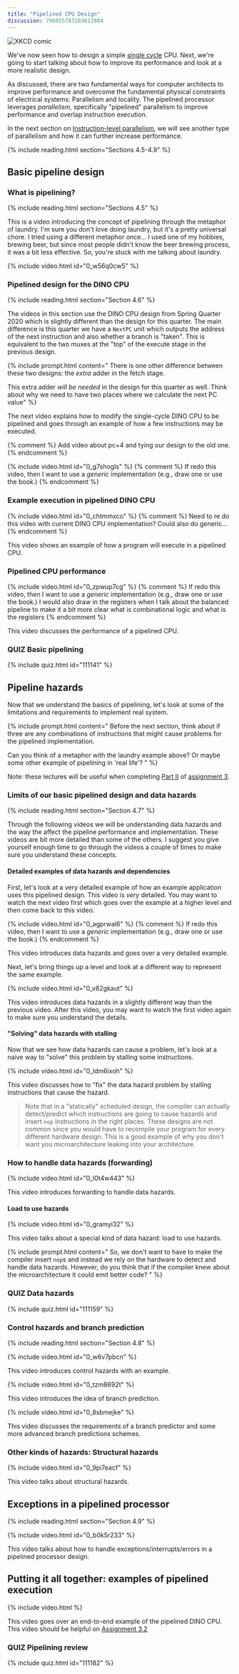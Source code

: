 ```yaml
---
title: "Pipelined CPU Design"
discussion: 796055783183613984
---
```


![XKCD comic](https://imgs.xkcd.com/comics/is_it_worth_the_time.png)

We've now seen how to design a simple [single cycle](../single-cycle) CPU.
Next, we're going to start talking about how to improve its performance and look at a more realistic design.

As discussed, there are two fundamental ways for computer architects to improve performance and overcome the fundamental physical constraints of electrical systems: Parallelism and locality.
The pipelined processor leverages *parallelism*, specifically "pipelined" parallelism to improve performance and overlap instruction execution.

In the next section on [Instruction-level parallelism](../ilp), we will see another type of parallelism and how it can further increase performance.

{% include reading.html section="Sections 4.5-4.9" %}

## Basic pipeline design

### What is pipelining?

{% include reading.html section="Sections 4.5" %}

This is a video introducing the concept of pipelining through the metaphor of laundry.
I'm sure you don't love doing laundry, but it's a pretty universal chore.
I tried using a different metaphor once... I used one of my hobbies, brewing beer, but since most people didn't know the beer brewing process, it was a bit less effective.
So, you're stuck with me talking about laundry.

{% include video.html id="0_w56q0cw5" %}

### Pipelined design for the DINO CPU

{% include reading.html section="Section 4.6" %}

The videos in this section use the DINO CPU design from Spring Quarter 2020 which is slightly different than the design for this quarter.
The main difference is this quarter we have a `NextPC` unit which outputs the address of the next instruction and also whether a branch is "taken".
This is equivalent to the two muxes at the "top" of the execute stage in the previous design.

{% include prompt.html content="
There is one other difference between these two designs: the *extra* adder in the fetch stage.

This extra adder *will be needed* in the design for this quarter as well.
Think about why we need to have two places where we calculate the next PC value"
%}

The next video explains how to modify the single-cycle DINO CPU to be pipelined and goes through an example of how a few instructions may be executed.

{% comment %}
Add video about pc+4 and tying our design to the old one.
{% endcomment  %}

{% include video.html id="0_g7shogls" %}
{% comment %}
If redo this video, then I want to use a *generic* implementation (e.g., draw one or use the book.)
{% endcomment  %}

### Example execution in pipelined DINO CPU

{% include video.html id="0_chtmmxco" %}
{% comment %}
Need to re do this video with current DINO CPU implementation? Could also do generic...
{% endcomment  %}

This video shows an example of how a program will execute in a pipelined CPU.

### Pipelined CPU performance

{% include video.html id="0_zpwup7cg" %}
{% comment %}
If redo this video, then I want to use a *generic* implementation (e.g., draw one or use the book.)
I would also draw in the registers when I talk about the balanced pipeline to make it a bit more clear what is combinational logic and what is the registers
{% endcomment  %}

This video discusses the performance of a pipelined CPU.

### **QUIZ** Basic pipelining

{% include quiz.html id="111141" %}

## Pipeline hazards

Now that we understand the basics of pipelining, let's look at some of the limitations and requirements to implement real system.

{% include prompt.html content="
Before the next section, think about if three are any combinations of instructions that might cause problems for the pipelined implementation.

Can you think of a metaphor with the laundry example above? Or maybe some other example of pipelining in 'real life'?
"
%}

Note: these lectures will be useful when completing [Part II](https://github.com/jlpteaching/dinocpu-wq21/blob/master/assignments/assignment-3.md#part-ii-implementing-forwarding) of [assignment 3](https://github.com/jlpteaching/dinocpu-wq21/blob/master/assignments/assignment-3.md).

### Limits of our basic pipelined design and data hazards

{% include reading.html section="Section 4.7" %}

Through the following videos we will be understanding data hazards and the way the affect the pipeline performance and implementation.
These videos are bit more detailed than some of the others.
I suggest you give yourself enough time to go through the videos a couple of times to make sure you understand these concepts.

#### Detailed examples of data hazards and dependencies

First, let's look at a very detailed example of how an example application uses this pipelined design.
This video is *very* detailed.
You may want to watch the next video first which goes over the example at a higher level and then come back to this video.

{% include video.html id="0_agprwal6" %}
{% comment %}
If redo this video, then I want to use a *generic* implementation (e.g., draw one or use the book.)
{% endcomment  %}

This video introduces data hazards and goes over a very detailed example.

Next, let's bring things up a level and look at a different way to represent the same example.

{% include video.html id="0_v82gkaut" %}

This video introduces data hazards in a slightly different way than the previous video.
After this video, you may want to watch the first video again to make sure you understand the details.

#### "Solving" data hazards with stalling

Now that we see how data hazards can cause a problem, let's look at a naive way to "solve" this problem by stalling some instructions.

{% include video.html id="0_ldm6ixoh" %}

This video discusses how to "fix" the data hazard problem by stalling instructions that cause the hazard.

> Note that in a "statically" scheduled design, the compiler can actually detect/predict which instructions are going to cause hazards and insert `nop` instructions in the right places.
> These designs are not common since you would have to recompile your program for every different hardware design.
> This is a good example of why you don't want you *micro*architecture leaking into your architecture.

### How to handle data hazards (forwarding)

{% include video.html id="0_l0t4w443" %}

This video introduces forwarding to handle data hazards.

#### Load to use hazards

{% include video.html id="0_gramyi32" %}

This video talks about a special kind of data hazard: load to use hazards.

{% include prompt.html content="
So, we don't want to have to make the compiler insert `nop`s and instead we rely on the hardware to detect and handle data hazards.
However, do you think that if the compiler knew about the microarchitecture it could emit better code?
" %}

### **QUIZ** Data hazards

{% include quiz.html id="111159" %}

### Control hazards and branch prediction

{% include reading.html section="Section 4.8" %}

{% include video.html id="0_w6v7pbcn" %}

This video introduces control hazards with an example.

{% include video.html id="0_tzm8692t" %}

This video introduces the idea of branch prediction.

{% include video.html id="0_8sbmejke" %}

This video discusses the requirements of a branch predictor and some more advanced branch predictions schemes.

### Other kinds of hazards: Structural hazards

{% include video.html id="0_9pi7eacf" %}

This video talks about structural hazards.

## Exceptions in a pipelined processor

{% include reading.html section="Section 4.9" %}

{% include video.html id="0_b0k5r233" %}

This video talks about how to handle exceptions/interrupts/errors in a pipelined processor design.

## Putting it all together: examples of pipelined execution

{% include video.html %}

This video goes over an end-to-end example of the pipelined DINO CPU.
This video should be helpful on [Assignment 3.2](https://github.com/jlpteaching/dinocpu-wq21/blob/master/assignments/assignment-3.md#part-ii-implementing-forwarding)

### **QUIZ** Pipelining review

{% include quiz.html id="111182" %}
